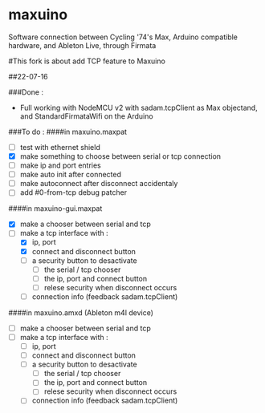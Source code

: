 # maxuino
Software connection between Cycling '74's Max, Arduino compatible hardware, and Ableton Live, through Firmata

#This fork is about add TCP feature to Maxuino

##22-07-16

###Done :
- Full working with NodeMCU v2 with sadam.tcpClient as Max objectand, and StandardFirmataWifi on the Arduino

###To do :
####in maxuino.maxpat
- [ ] test with ethernet shield
- [x] make something to choose between serial or tcp connection
- [ ] make ip and port entries
- [ ] make auto init after connected
- [ ] make autoconnect after disconnect accidentaly
- [ ] add #0-from-tcp debug patcher

####in maxuino-gui.maxpat
- [x] make a chooser between serial and tcp
- [ ] make a tcp interface with :
  - [x] ip, port
  - [x] connect and disconnect button
  - [ ] a security button to desactivate 
    - [ ] the serial / tcp chooser
    - [ ] the ip, port and connect button
    - [ ] relese security when disconnect occurs
  - [ ] connection info (feedback sadam.tcpClient)

####in maxuino.amxd (Ableton m4l device)
- [ ] make a chooser between serial and tcp
- [ ] make a tcp interface with :
  - [ ] ip, port
  - [ ] connect and disconnect button
  - [ ] a security button to desactivate 
    - [ ] the serial / tcp chooser
    - [ ] the ip, port and connect button
    - [ ] relese security when disconnect occurs
  - [ ] connection info (feedback sadam.tcpClient)
